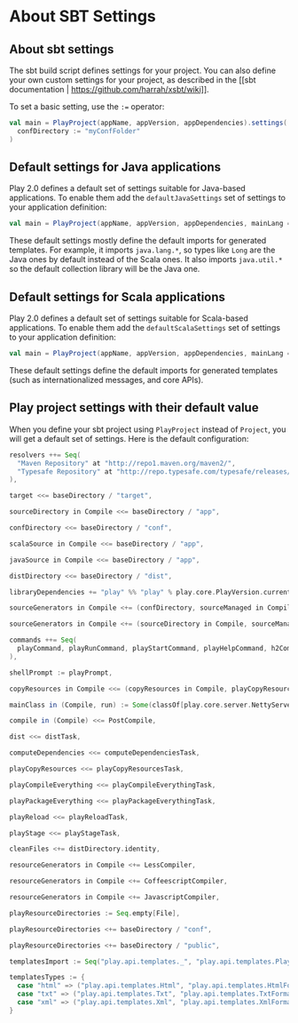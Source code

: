 # About SBT Settings

## About sbt settings

The sbt build script defines settings for your project. You can also define your own custom settings for your project, as described in the [[sbt documentation | https://github.com/harrah/xsbt/wiki]].

To set a basic setting, use the `:=` operator:

```scala
val main = PlayProject(appName, appVersion, appDependencies).settings(
  confDirectory := "myConfFolder"     
)
```

## Default settings for Java applications

Play 2.0 defines a default set of settings suitable for Java-based applications. To enable them add the `defaultJavaSettings` set of settings to your application definition:

```scala
val main = PlayProject(appName, appVersion, appDependencies, mainLang = JAVA)
```

These default settings mostly define the default imports for generated templates. For example, it imports `java.lang.*`, so types like `Long` are the Java ones by default instead of the Scala ones. It also imports `java.util.*` so the default collection library will be the Java one.

## Default settings for Scala applications

Play 2.0 defines a default set of settings suitable for Scala-based applications. To enable them add the `defaultScalaSettings` set of settings to your application definition:

```scala
val main = PlayProject(appName, appVersion, appDependencies, mainLang = SCALA)
```

These default settings define the default imports for generated templates (such as internationalized messages, and core APIs).

## Play project settings with their default value

When you define your sbt project using `PlayProject` instead of `Project`, you will get a default set of settings. Here is the default configuration:

```scala
resolvers ++= Seq(
  "Maven Repository" at "http://repo1.maven.org/maven2/",
  "Typesafe Repository" at "http://repo.typesafe.com/typesafe/releases/"
),

target <<= baseDirectory / "target",

sourceDirectory in Compile <<= baseDirectory / "app",

confDirectory <<= baseDirectory / "conf",

scalaSource in Compile <<= baseDirectory / "app",

javaSource in Compile <<= baseDirectory / "app",

distDirectory <<= baseDirectory / "dist",

libraryDependencies += "play" %% "play" % play.core.PlayVersion.current,

sourceGenerators in Compile <+= (confDirectory, sourceManaged in Compile) map RouteFiles,

sourceGenerators in Compile <+= (sourceDirectory in Compile, sourceManaged in Compile, templatesTypes, templatesImport) map ScalaTemplates,

commands ++= Seq(
  playCommand, playRunCommand, playStartCommand, playHelpCommand, h2Command, classpathCommand, licenseCommand, computeDependenciesCommand
),

shellPrompt := playPrompt,

copyResources in Compile <<= (copyResources in Compile, playCopyResources) map { (r, pr) => r ++ pr },

mainClass in (Compile, run) := Some(classOf[play.core.server.NettyServer].getName),

compile in (Compile) <<= PostCompile,

dist <<= distTask,

computeDependencies <<= computeDependenciesTask,

playCopyResources <<= playCopyResourcesTask,

playCompileEverything <<= playCompileEverythingTask,

playPackageEverything <<= playPackageEverythingTask,

playReload <<= playReloadTask,

playStage <<= playStageTask,

cleanFiles <+= distDirectory.identity,

resourceGenerators in Compile <+= LessCompiler,

resourceGenerators in Compile <+= CoffeescriptCompiler,

resourceGenerators in Compile <+= JavascriptCompiler,

playResourceDirectories := Seq.empty[File],

playResourceDirectories <+= baseDirectory / "conf",

playResourceDirectories <+= baseDirectory / "public",

templatesImport := Seq("play.api.templates._", "play.api.templates.PlayMagic._"),

templatesTypes := {	
  case "html" => ("play.api.templates.Html", "play.api.templates.HtmlFormat")
  case "txt" => ("play.api.templates.Txt", "play.api.templates.TxtFormat")
  case "xml" => ("play.api.templates.Xml", "play.api.templates.XmlFormat")
}

```